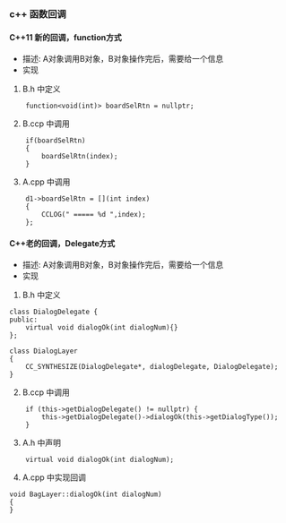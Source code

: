 ### c++ 函数回调

#### C++11 新的回调，function方式
- 描述: A对象调用B对象，B对象操作完后，需要给一个信息
- 实现
1. B.h 中定义
```
    function<void(int)> boardSelRtn = nullptr;
```

2. B.ccp 中调用
```
	if(boardSelRtn)
	{
	    boardSelRtn(index);
	}
```

3. A.cpp 中调用
```
    d1->boardSelRtn = [](int index)
    {
        CCLOG(" ===== %d ",index);
    };
```

#### C++老的回调，Delegate方式
- 描述: A对象调用B对象，B对象操作完后，需要给一个信息
- 实现
1. B.h 中定义
```
class DialogDelegate {
public:
    virtual void dialogOk(int dialogNum){}
};

class DialogLayer
{
    CC_SYNTHESIZE(DialogDelegate*, dialogDelegate, DialogDelegate);
}
```

2. B.ccp 中调用
```
    if (this->getDialogDelegate() != nullptr) {
        this->getDialogDelegate()->dialogOk(this->getDialogType());
    }
```

3. A.h 中声明
```
    virtual void dialogOk(int dialogNum);
```

4. A.cpp 中实现回调
```
void BagLayer::dialogOk(int dialogNum)
{
}

```




